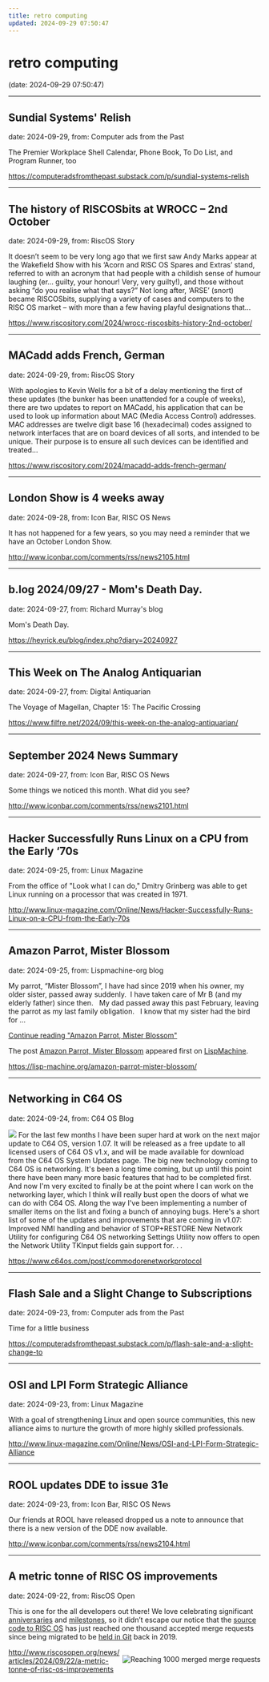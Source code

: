 ```yaml
---
title: retro computing
updated: 2024-09-29 07:50:47
---
```


# retro computing

(date: 2024-09-29 07:50:47)

---

## Sundial Systems' Relish

date: 2024-09-29, from: Computer ads from the Past

The Premier Workplace Shell Calendar, Phone Book, To Do List, and Program Runner, too 

<https://computeradsfromthepast.substack.com/p/sundial-systems-relish>

---

## The history of RISCOSbits at WROCC – 2nd October

date: 2024-09-29, from: RiscOS Story

It doesn&#8217;t seem to be very long ago that we first saw Andy Marks appear at the Wakefield Show with his &#8216;Acorn and RISC OS Spares and Extras&#8217; stand, referred to with an acronym that had people with a childish sense of humour laughing (er&#8230; guilty, your honour! Very, very guilty!), and those without asking &#8220;do you realise what that says?&#8221; Not long after, &#8216;ARSE&#8217; (snort) became RISCOSbits, supplying a variety of cases and computers to the RISC OS market &#8211; with more than a few having playful designations that&#8230; 

<https://www.riscository.com/2024/wrocc-riscosbits-history-2nd-october/>

---

## MACadd adds French, German

date: 2024-09-29, from: RiscOS Story

With apologies to Kevin Wells for a bit of a delay mentioning the first of these updates (the bunker has been unattended for a couple of weeks), there are two updates to report on MACadd, his application that can be used to look up information about MAC (Media Access Control) addresses. MAC addresses are twelve digit base 16 (hexadecimal) codes assigned to network interfaces that are on board devices of all sorts, and intended to be unique. Their purpose is to ensure all such devices can be identified and treated&#8230; 

<https://www.riscository.com/2024/macadd-adds-french-german/>

---

## London Show is 4 weeks away

date: 2024-09-28, from: Icon Bar, RISC OS News

It has not happened for a few years, so you may need a reminder that we have an October London Show. 

<http://www.iconbar.com/comments/rss/news2105.html>

---

## b.log 2024/09/27 - Mom's Death Day.

date: 2024-09-27, from: Richard Murray's blog

Mom's Death Day. 

<https://heyrick.eu/blog/index.php?diary=20240927>

---

## This Week on The Analog Antiquarian

date: 2024-09-27, from: Digital Antiquarian

The Voyage of Magellan, Chapter 15: The Pacific Crossing 

<https://www.filfre.net/2024/09/this-week-on-the-analog-antiquarian/>

---

## September 2024 News Summary

date: 2024-09-27, from: Icon Bar, RISC OS News

Some things we noticed this month. What did you see? 

<http://www.iconbar.com/comments/rss/news2101.html>

---

## Hacker Successfully Runs Linux on a CPU from the Early ‘70s

date: 2024-09-25, from: Linux Magazine

<p>From the office of &quot;Look what I can do,&quot; Dmitry Grinberg was able to get Linux running on a processor that was created in 1971.</p> 

<http://www.linux-magazine.com/Online/News/Hacker-Successfully-Runs-Linux-on-a-CPU-from-the-Early-70s>

---

## Amazon Parrot, Mister Blossom

date: 2024-09-25, from: Lispmachine-org blog

<p>My parrot, &#8220;Mister Blossom&#8221;, I have had since 2019 when his owner, my older sister, passed away suddenly.  I have taken care of Mr B (and my elderly father) since then.   My dad passed away this past February, leaving the parrot as my last family obligation.   I know that my sister had the bird for &#8230; </p>
<p class="link-more"><a href="https://lisp-machine.org/amazon-parrot-mister-blossom/" class="more-link">Continue reading<span class="screen-reader-text"> "Amazon Parrot, Mister Blossom"</span></a></p>
<p>The post <a href="https://lisp-machine.org/amazon-parrot-mister-blossom/">Amazon Parrot, Mister Blossom</a> appeared first on <a href="https://lisp-machine.org">LispMachine</a>.</p>
 

<https://lisp-machine.org/amazon-parrot-mister-blossom/>

---

## Networking in C64 OS

date: 2024-09-24, from: C64 OS Blog

 <img src='https://s3.amazonaws.com/com.c64os.resources/weblog/commodorenetworkprotocol/icon-cnp.png'> For the last few months I have been super hard at work on the next major update to C64 OS, version 1.07. It will be released as a free update to all licensed users of C64 OS v1.x, and will be made available for download from the C64 OS System Updates page. The big new technology coming to C64 OS is networking. It's been a long time coming, but up until this point there have been many more basic features that had to be completed first. And now I'm very excited to finally be at the point where I can work on the networking layer, which I think will really bust open the doors of what we can do with C64 OS. Along the way I've been implementing a number of smaller items on the list and fixing a bunch of annoying bugs. Here's a short list of some of the updates and improvements that are coming in v1.07: Improved NMI handling and behavior of STOP+RESTORE New Network Utility for configuring C64 OS networking Settings Utility now offers to open the Network Utility TKInput fields gain support for. . .  

<https://www.c64os.com/post/commodorenetworkprotocol>

---

## Flash Sale and a Slight Change to Subscriptions

date: 2024-09-23, from: Computer ads from the Past

Time for a little business 

<https://computeradsfromthepast.substack.com/p/flash-sale-and-a-slight-change-to>

---

## OSI and LPI Form Strategic Alliance

date: 2024-09-23, from: Linux Magazine

<p>With a goal of strengthening Linux and open source communities, this new alliance aims to nurture the growth of more highly skilled professionals.</p> 

<http://www.linux-magazine.com/Online/News/OSI-and-LPI-Form-Strategic-Alliance>

---

## ROOL updates DDE to issue 31e

date: 2024-09-23, from: Icon Bar, RISC OS News

Our friends at ROOL have released dropped us a note to announce that there is a new version of the DDE now available. 

<http://www.iconbar.com/comments/rss/news2104.html>

---

## A metric tonne of RISC OS improvements

date: 2024-09-22, from: RiscOS Open

<p>This is one for the all developers out there! We love celebrating significant <a href="/news/articles/2014/04/15/birthday-celebration">anniversaries</a> and <a href="/news/articles/2014/05/01/happy-birthday-basic">milestones</a>, so it didn&#8217;t escape our notice that the <a href="https://gitlab.riscosopen.org/RiscOS">source code to <span class="caps">RISC</span> OS</a> has just reached one thousand accepted merge requests since being migrated to be <a href="/news/articles/2019/10/10/were-throwing-open-the-doors-to-our-lab">held in Git</a> back in 2019.</p>
<p style="float:right;"><img src="/images/risc_os_open/screenshots/git1000.png" title="Reaching 1000 merged merge requests" alt="Reaching 1000 merged merge requests" /></p> 

<http://www.riscosopen.org/news/articles/2024/09/22/a-metric-tonne-of-risc-os-improvements>

